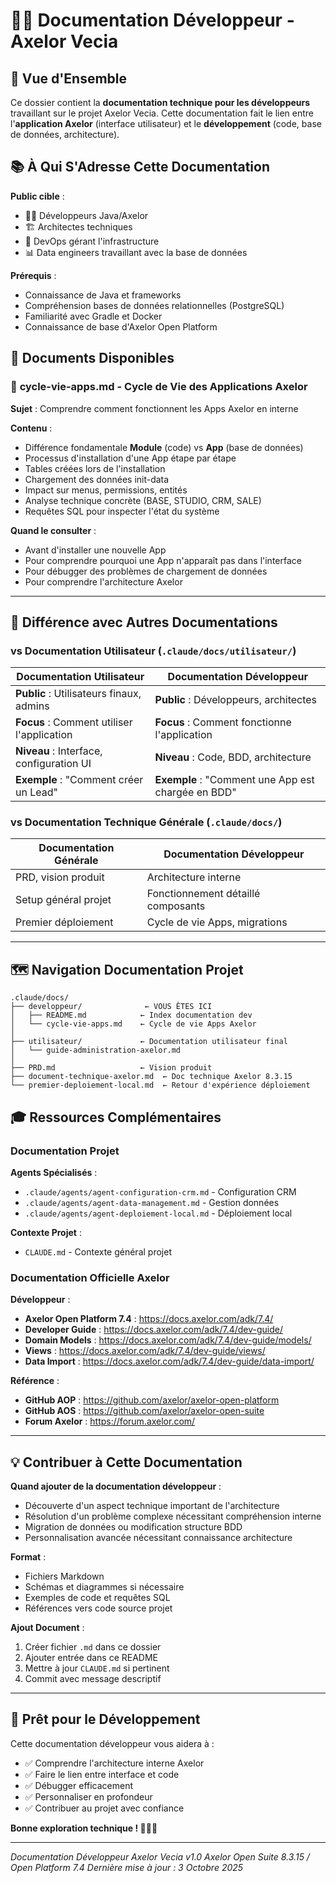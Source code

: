 # 👨‍💻 Documentation Développeur - Axelor Vecia

## 🎯 Vue d'Ensemble

Ce dossier contient la **documentation technique pour les développeurs** travaillant sur le projet Axelor Vecia. Cette documentation fait le lien entre l'**application Axelor** (interface utilisateur) et le **développement** (code, base de données, architecture).

## 📚 À Qui S'Adresse Cette Documentation

**Public cible** :
- 👨‍💻 Développeurs Java/Axelor
- 🏗️ Architectes techniques
- 🔧 DevOps gérant l'infrastructure
- 📊 Data engineers travaillant avec la base de données

**Prérequis** :
- Connaissance de Java et frameworks
- Compréhension bases de données relationnelles (PostgreSQL)
- Familiarité avec Gradle et Docker
- Connaissance de base d'Axelor Open Platform

## 📖 Documents Disponibles

### 🔄 **cycle-vie-apps.md** - Cycle de Vie des Applications Axelor

**Sujet** : Comprendre comment fonctionnent les Apps Axelor en interne

**Contenu** :
- Différence fondamentale **Module** (code) vs **App** (base de données)
- Processus d'installation d'une App étape par étape
- Tables créées lors de l'installation
- Chargement des données init-data
- Impact sur menus, permissions, entités
- Analyse technique concrète (BASE, STUDIO, CRM, SALE)
- Requêtes SQL pour inspecter l'état du système

**Quand le consulter** :
- Avant d'installer une nouvelle App
- Pour comprendre pourquoi une App n'apparaît pas dans l'interface
- Pour débugger des problèmes de chargement de données
- Pour comprendre l'architecture Axelor

---

## 🔀 Différence avec Autres Documentations

### vs Documentation Utilisateur (`.claude/docs/utilisateur/`)

| Documentation Utilisateur | Documentation Développeur |
|---------------------------|---------------------------|
| **Public** : Utilisateurs finaux, admins | **Public** : Développeurs, architectes |
| **Focus** : Comment utiliser l'application | **Focus** : Comment fonctionne l'application |
| **Niveau** : Interface, configuration UI | **Niveau** : Code, BDD, architecture |
| **Exemple** : "Comment créer un Lead" | **Exemple** : "Comment une App est chargée en BDD" |

### vs Documentation Technique Générale (`.claude/docs/`)

| Documentation Générale | Documentation Développeur |
|------------------------|---------------------------|
| PRD, vision produit | Architecture interne |
| Setup général projet | Fonctionnement détaillé composants |
| Premier déploiement | Cycle de vie Apps, migrations |

---

## 🗺️ Navigation Documentation Projet

```
.claude/docs/
├── developpeur/              ← VOUS ÊTES ICI
│   ├── README.md            ← Index documentation dev
│   └── cycle-vie-apps.md    ← Cycle de vie Apps Axelor
│
├── utilisateur/             ← Documentation utilisateur final
│   └── guide-administration-axelor.md
│
├── PRD.md                   ← Vision produit
├── document-technique-axelor.md  ← Doc technique Axelor 8.3.15
└── premier-deploiement-local.md  ← Retour d'expérience déploiement
```

## 🎓 Ressources Complémentaires

### Documentation Projet

**Agents Spécialisés** :
- `.claude/agents/agent-configuration-crm.md` - Configuration CRM
- `.claude/agents/agent-data-management.md` - Gestion données
- `.claude/agents/agent-deploiement-local.md` - Déploiement local

**Contexte Projet** :
- `CLAUDE.md` - Contexte général projet

### Documentation Officielle Axelor

**Développeur** :
- **Axelor Open Platform 7.4** : https://docs.axelor.com/adk/7.4/
- **Developer Guide** : https://docs.axelor.com/adk/7.4/dev-guide/
- **Domain Models** : https://docs.axelor.com/adk/7.4/dev-guide/models/
- **Views** : https://docs.axelor.com/adk/7.4/dev-guide/views/
- **Data Import** : https://docs.axelor.com/adk/7.4/dev-guide/data-import/

**Référence** :
- **GitHub AOP** : https://github.com/axelor/axelor-open-platform
- **GitHub AOS** : https://github.com/axelor/axelor-open-suite
- **Forum Axelor** : https://forum.axelor.com/

---

## 💡 Contribuer à Cette Documentation

**Quand ajouter de la documentation développeur** :
- Découverte d'un aspect technique important de l'architecture
- Résolution d'un problème complexe nécessitant compréhension interne
- Migration de données ou modification structure BDD
- Personnalisation avancée nécessitant connaissance architecture

**Format** :
- Fichiers Markdown
- Schémas et diagrammes si nécessaire
- Exemples de code et requêtes SQL
- Références vers code source projet

**Ajout Document** :
1. Créer fichier `.md` dans ce dossier
2. Ajouter entrée dans ce README
3. Mettre à jour `CLAUDE.md` si pertinent
4. Commit avec message descriptif

---

## 🚀 Prêt pour le Développement

Cette documentation développeur vous aidera à :
- ✅ Comprendre l'architecture interne Axelor
- ✅ Faire le lien entre interface et code
- ✅ Débugger efficacement
- ✅ Personnaliser en profondeur
- ✅ Contribuer au projet avec confiance

**Bonne exploration technique ! 👨‍💻🚀**

---

*Documentation Développeur Axelor Vecia v1.0*
*Axelor Open Suite 8.3.15 / Open Platform 7.4*
*Dernière mise à jour : 3 Octobre 2025*
